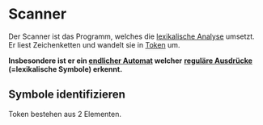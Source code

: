 Scanner
===

Der Scanner ist das Programm, welches die 
[lexikalische Analyse](../README.md) umsetzt. Er liest Zeichenketten und 
wandelt sie in [Token](../Token/README.md) um. 


**Insbesondere ist er ein <ins>endlicher Automat</ins> welcher** 
**<ins>reguläre Ausdrücke</ins> (=lexikalische Symbole) erkennt.** 


## Symbole identifizieren

Token bestehen aus 2 Elementen. 